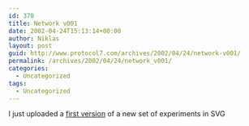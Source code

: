 ```yaml
---
id: 370
title: Network v001
date: 2002-04-24T15:13:14+00:00
author: Niklas
layout: post
guid: http://www.protocol7.com/archives/2002/04/24/network-v001/
permalink: /archives/2002/04/24/network_v001/
categories:
  - Uncategorized
tags:
  - Uncategorized
---
```

<div class='microid-b18a49a5008e0d37fa1f9dc500e618008d4f1175'>
  <p>
    I just uploaded a <a href="http://www.protocol7.com/svg/network/network.svg">first version</a> of a new set of experiments in SVG
  </p>
</div>